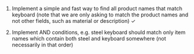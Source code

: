 1. Implement a simple and fast way to find all product names that match keyboard (note that we are only asking to match the product names and not other fields, such as material or description) ✓

2. Implement AND conditions, e.g. steel keyboard should match only item names which contain both steel and keyboard somewhere (not necessarily in that order)
